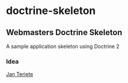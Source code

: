 # doctrine-skeleton

## Webmasters Doctrine Skeleton

A sample application skeleton using Doctrine 2

### Idea
[Jan Teriete](https://plus.google.com/106660436858103395374?rel=author)